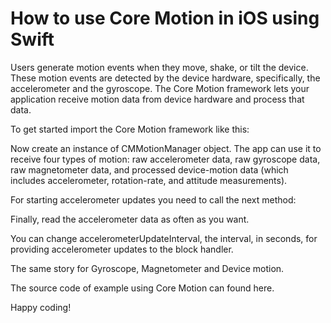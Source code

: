 # How to use Core Motion in iOS using Swift

Users generate motion events when they move, shake, or tilt the device. These motion events are detected by the device hardware, specifically, the accelerometer and the gyroscope. The Core Motion framework lets your application receive motion data from device hardware and process that data.

To get started import the Core Motion framework like this:

Now create an instance of CMMotionManager object. The app can use it to receive four types of motion: raw accelerometer data, raw gyroscope data, raw magnetometer data, and processed device-motion data (which includes accelerometer, rotation-rate, and attitude measurements).

For starting accelerometer updates you need to call the next method:

Finally, read the accelerometer data as often as you want.

You can change accelerometerUpdateInterval, the interval, in seconds, for providing accelerometer updates to the block handler.

The same story for Gyroscope, Magnetometer and Device motion.

The source code of example using Core Motion can found here.

Happy coding!
